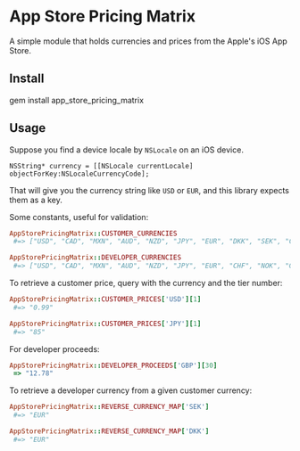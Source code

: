 App Store Pricing Matrix
========================

A simple module that holds currencies and prices from the Apple's iOS App Store.

Install
-------

 gem install app_store_pricing_matrix

Usage
-----

Suppose you find a device locale by `NSLocale` on an iOS device.

```objc
NSString* currency = [[NSLocale currentLocale] objectForKey:NSLocaleCurrencyCode];
```

That will give you the currency string like `USD` or `EUR`, and this library expects them as a key.

Some constants, useful for validation:

```ruby
AppStorePricingMatrix::CUSTOMER_CURRENCIES
 #=> ["USD", "CAD", "MXN", "AUD", "NZD", "JPY", "EUR", "DKK", "SEK", "CHF", "NOK", "GBP", "CNY"]

AppStorePricingMatrix::DEVELOPER_CURRENCIES
 #=> ["USD", "CAD", "MXN", "AUD", "NZD", "JPY", "EUR", "CHF", "NOK", "GBP", "CNY"]
```

To retrieve a customer price, query with the currency and the tier number:

```ruby
AppStorePricingMatrix::CUSTOMER_PRICES['USD'][1]
 #=> "0.99"

AppStorePricingMatrix::CUSTOMER_PRICES['JPY'][1]
 #=> "85"
```

For developer proceeds:

```ruby
AppStorePricingMatrix::DEVELOPER_PROCEEDS['GBP'][30]
 => "12.78"
```

To retrieve a developer currency from a given customer currency:

```ruby
AppStorePricingMatrix::REVERSE_CURRENCY_MAP['SEK']
 #=> "EUR"

AppStorePricingMatrix::REVERSE_CURRENCY_MAP['DKK']
 #=> "EUR"
```
